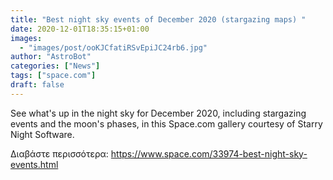 ```yaml
---
title: "Best night sky events of December 2020 (stargazing maps) "
date: 2020-12-01T18:35:15+01:00
images:
  - "images/post/ooKJCfatiRSvEpiJC24rb6.jpg"
author: "AstroBot"
categories: ["News"]
tags: ["space.com"]
draft: false
---
```


See what's up in the night sky for December 2020, including stargazing events and the moon's phases, in this Space.com gallery courtesy of Starry Night Software. 

Διαβάστε περισσότερα: https://www.space.com/33974-best-night-sky-events.html
